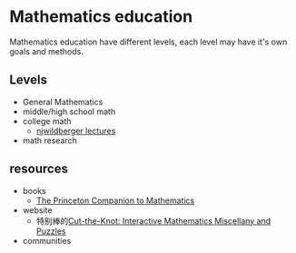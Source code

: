# Mathematics education
Mathematics education have different levels, each level may have it's own goals and methods.

## Levels
 * General Mathematics
 * middle/high school math
 * college math
   - [njwildberger lectures](https://www.youtube.com/user/njwildberger)
 * math research
 
## resources
 * books
   * [The Princeton Companion to Mathematics](https://isidore.co/calibre/get/pdf/4662)
 * website
   * 特别棒的[Cut-the-Knot: Interactive Mathematics Miscellany and Puzzles](https://www.cut-the-knot.org/)
 * communities
